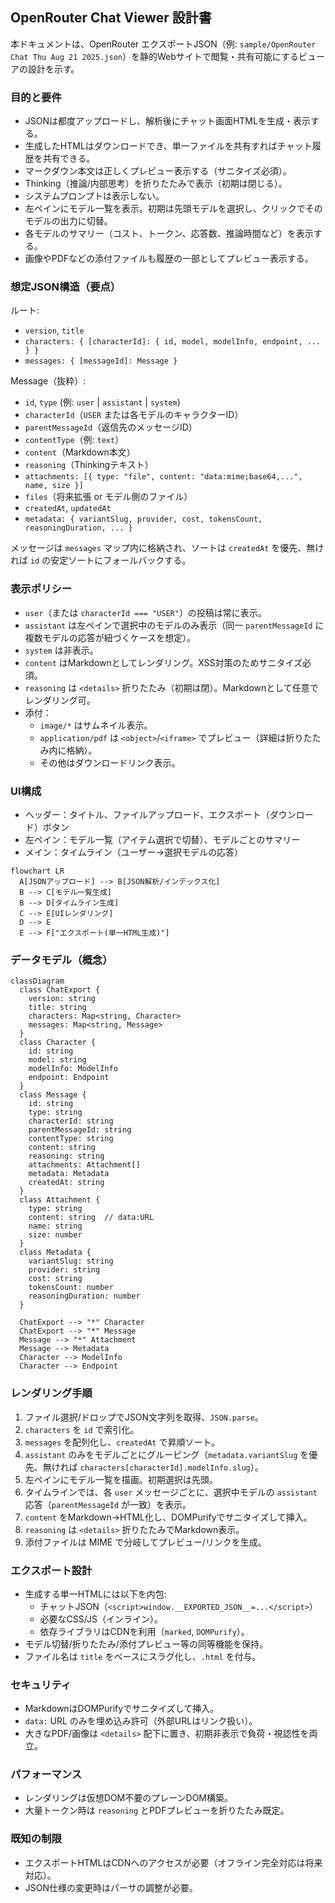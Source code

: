 ## OpenRouter Chat Viewer 設計書

本ドキュメントは、OpenRouter エクスポートJSON（例: `sample/OpenRouter Chat Thu Aug 21 2025.json`）を静的Webサイトで閲覧・共有可能にするビューアの設計を示す。

### 目的と要件
- JSONは都度アップロードし、解析後にチャット画面HTMLを生成・表示する。
- 生成したHTMLはダウンロードでき、単一ファイルを共有すればチャット履歴を共有できる。
- マークダウン本文は正しくプレビュー表示する（サニタイズ必須）。
- Thinking（推論/内部思考）を折りたたみで表示（初期は閉じる）。
- システムプロンプトは表示しない。
- 左ペインにモデル一覧を表示。初期は先頭モデルを選択し、クリックでそのモデルの出力に切替。
- 各モデルのサマリー（コスト、トークン、応答数、推論時間など）を表示する。
- 画像やPDFなどの添付ファイルも履歴の一部としてプレビュー表示する。

### 想定JSON構造（要点）
ルート:
- `version`, `title`
- `characters: { [characterId]: { id, model, modelInfo, endpoint, ... } }`
- `messages: { [messageId]: Message }`

Message（抜粋）:
- `id`, `type` (例: `user` | `assistant` | `system`)
- `characterId`（`USER` または各モデルのキャラクターID）
- `parentMessageId`（返信先のメッセージID）
- `contentType`（例: `text`）
- `content`（Markdown本文）
- `reasoning`（Thinkingテキスト）
- `attachments: [{ type: "file", content: "data:mime;base64,...", name, size }]`
- `files`（将来拡張 or モデル側のファイル）
- `createdAt`, `updatedAt`
- `metadata: { variantSlug, provider, cost, tokensCount, reasoningDuration, ... }`

メッセージは `messages` マップ内に格納され、ソートは `createdAt` を優先、無ければ `id` の安定ソートにフォールバックする。

### 表示ポリシー
- `user`（または `characterId === "USER"`）の投稿は常に表示。
- `assistant` は左ペインで選択中のモデルのみ表示（同一 `parentMessageId` に複数モデルの応答が紐づくケースを想定）。
- `system` は非表示。
- `content` はMarkdownとしてレンダリング。XSS対策のためサニタイズ必須。
- `reasoning` は `<details>` 折りたたみ（初期は閉）。Markdownとして任意でレンダリング可。
- 添付：
  - `image/*` はサムネイル表示。
  - `application/pdf` は `<object>`/`<iframe>` でプレビュー（詳細は折りたたみ内に格納）。
  - その他はダウンロードリンク表示。

### UI構成
- ヘッダー：タイトル、ファイルアップロード、エクスポート（ダウンロード）ボタン
- 左ペイン：モデル一覧（アイテム選択で切替）、モデルごとのサマリー
- メイン：タイムライン（ユーザー→選択モデルの応答）

```mermaid
flowchart LR
  A[JSONアップロード] --> B[JSON解析/インデックス化]
  B --> C[モデル一覧生成]
  B --> D[タイムライン生成]
  C --> E[UIレンダリング]
  D --> E
  E --> F["エクスポート(単一HTML生成)"]
```

### データモデル（概念）
```mermaid
classDiagram
  class ChatExport {
    version: string
    title: string
    characters: Map<string, Character>
    messages: Map<string, Message>
  }
  class Character {
    id: string
    model: string
    modelInfo: ModelInfo
    endpoint: Endpoint
  }
  class Message {
    id: string
    type: string
    characterId: string
    parentMessageId: string
    contentType: string
    content: string
    reasoning: string
    attachments: Attachment[]
    metadata: Metadata
    createdAt: string
  }
  class Attachment {
    type: string
    content: string  // data:URL
    name: string
    size: number
  }
  class Metadata {
    variantSlug: string
    provider: string
    cost: string
    tokensCount: number
    reasoningDuration: number
  }

  ChatExport --> "*" Character
  ChatExport --> "*" Message
  Message --> "*" Attachment
  Message --> Metadata
  Character --> ModelInfo
  Character --> Endpoint
```

### レンダリング手順
1. ファイル選択/ドロップでJSON文字列を取得、`JSON.parse`。
2. `characters` を `id` で索引化。
3. `messages` を配列化し、`createdAt` で昇順ソート。
4. `assistant` のみをモデルごとにグルーピング（`metadata.variantSlug` を優先、無ければ `characters[characterId].modelInfo.slug`）。
5. 左ペインにモデル一覧を描画。初期選択は先頭。
6. タイムラインでは、各 `user` メッセージごとに、選択中モデルの `assistant` 応答（`parentMessageId` が一致）を表示。
7. `content` をMarkdown→HTML化し、DOMPurifyでサニタイズして挿入。
8. `reasoning` は `<details>` 折りたたみでMarkdown表示。
9. 添付ファイルは MIME で分岐してプレビュー/リンクを生成。

### エクスポート設計
- 生成する単一HTMLには以下を内包:
  - チャットJSON（`<script>window.__EXPORTED_JSON__=...</script>`）
  - 必要なCSS/JS（インライン）。
  - 依存ライブラリはCDNを利用（`marked`, `DOMPurify`）。
- モデル切替/折りたたみ/添付プレビュー等の同等機能を保持。
- ファイル名は `title` をベースにスラグ化し、`.html` を付与。

### セキュリティ
- MarkdownはDOMPurifyでサニタイズして挿入。
- `data:` URL のみを埋め込み許可（外部URLはリンク扱い）。
- 大きなPDF/画像は `<details>` 配下に置き、初期非表示で負荷・視認性を両立。

### パフォーマンス
- レンダリングは仮想DOM不要のプレーンDOM構築。
- 大量トークン時は `reasoning` とPDFプレビューを折りたたみ既定。

### 既知の制限
- エクスポートHTMLはCDNへのアクセスが必要（オフライン完全対応は将来対応）。
- JSON仕様の変更時はパーサの調整が必要。


